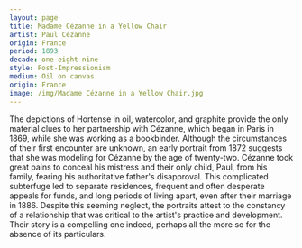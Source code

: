 ```yaml
---
layout: page
title: Madame Cézanne in a Yellow Chair
artist: Paul Cézanne
origin: France
period: 1893
decade: one-eight-nine
style: Post-Impressionism
medium: Oil on canvas
origin: France
image: /img/Madame Cézanne in a Yellow Chair.jpg
---
```


The depictions of Hortense in oil, watercolor, and graphite provide the only material clues to her partnership with Cézanne, which began in Paris in 1869, while she was working as a bookbinder. Although the circumstances of their first encounter are unknown, an early portrait from 1872 suggests that she was modeling for Cézanne by the age of twenty-two. Cézanne took great pains to conceal his mistress and their only child, Paul, from his family, fearing his authoritative father's disapproval. This complicated subterfuge led to separate residences, frequent and often desperate appeals for funds, and long periods of living apart, even after their marriage in 1886. Despite this seeming neglect, the portraits attest to the constancy of a relationship that was critical to the artist's practice and development. Their story is a compelling one indeed, perhaps all the more so for the absence of its particulars.


